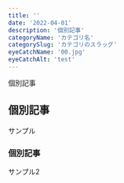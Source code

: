 ```yaml
---
title: ''
date: '2022-04-01'
description: '個別記事'
categoryName: 'カテゴリ名'
categorySlug: 'カテゴリのスラッグ'
eyeCatchName: '00.jpg'
eyeCatchAlt: 'test'
---
```


個別記事

## 個別記事

サンプル

### 個別記事

サンプル2